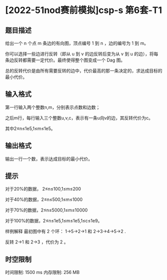 # [2022-51nod赛前模拟]csp-s 第6套-T1

## 题目描述

给出一个 n 个点 m 条边的有向图，顶点编号 1 到 n ，边的编号为 1 到 m。

你可以选择一些边进行反转（即从 u 到 v 的边反转后变为从 v 到 u 的边），将每条边反转都需要一定代价。最终使得整个图变成一个 Dag 图。

总的反转代价是由所有需要反转的边中，代价最高的那一条决定的，求达成目标的最小代价。

## 输入格式

第一行输入两个整数n,m，分别表示点数和边数；

之后m行，每行输入三个整数u,v,c，表示有一条u向v的边，其反转代价为c。

其中2≤n≤1e5,1≤m≤1e5。

## 输出格式

输出一行一个数，表示达成目标的最小代价。

## 提示

对于20%的数据，
2≤n≤100,1≤m≤200

对于40%的数据，2≤n≤500,1≤m≤1000

对于70%的数据，2≤n≤5000,1≤m≤10000

对于100%的数据，2≤n≤1e5,1≤m≤1e5,1≤c≤1e9。

样例解释
最初图中有 2 个环： 1→5→2→1 和 2→3→4→5→2 .

反转 2→1 和 2→3 ，代价为 2 。

## 时空限制

时间限制: 1500 ms
内存限制: 256 MB
